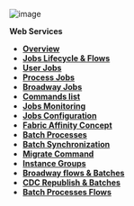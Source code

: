 ![image](/articles/images/welcome_to_wiki.png)


<strong>Web Services<strong>
<ul>
  <li><a href="/articles/20_jobs_and_batch_services/01_fabric_jobs_overview.md">Overview</a></li>
  <li><a href="/articles/20_jobs_and_batch_services/02_jobs_flow_and_status.md">Jobs Lifecycle & Flows</a></li>
	<li><a href="/articles/20_jobs_and_batch_services/03_create_a_new_user_job.md">User Jobs</a></li>
	<li><a href="/articles/20_jobs_and_batch_services/04_create_a_new_process_job.md">Process Jobs</a></li>
	<li><a href="/articles/20_jobs_and_batch_services/05_create_a_new_broadway_job.md">Broadway Jobs</a></li>
	<li><a href="/articles/20_jobs_and_batch_services/07_jobs_commands.md">Commands list</a></li>
	<li><a href="/articles/20_jobs_and_batch_services/08_jobs_table_fields.md">Jobs Monitoring</a></li>
	<li><a href="/articles/20_jobs_and_batch_services/09_jobs_configuration.md">Jobs Configuration</a></li>
	<li><a href="/articles/20_jobs_and_batch_services/10_jobs_and_batches_affinity.md">Fabric Affinity Concept</a></li>
	<li><a href="/articles/20_jobs_and_batch_services/11_batch_process_overview.md">Batch Processes</a></li>
	<li><a href="/articles/20_jobs_and_batch_services/12_batch_sync_commands.md">Batch Synchronization</a></li>
	<li><a href="/articles/20_jobs_and_batch_services/13_migrate_commands.md">Migrate Command</a></li>
	<li><a href="/articles/20_jobs_and_batch_services/14_instances_groups.md">Instance Groups</a></li>
	<li><a href="/articles/20_jobs_and_batch_services/15_batch_broadway_commands.md">Broadway flows & Batches</a></li>
	<li><a href="/articles/20_jobs_and_batch_services/16_batch_CDC_commands.md">CDC Republish & Batches</a></li>
	<li><a href="/articles/20_jobs_and_batch_services/17_batch_process_flow.md">Batch Processes Flows</a></li>
</ul>
